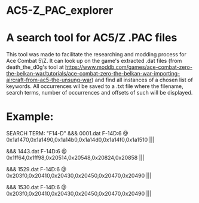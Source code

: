 # AC5-Z_PAC_explorer
 # A search tool for AC5/Z .PAC files
 
 This tool was made to facilitate the researching and modding process for Ace Combat 5\Z. It can look up on the game's extracted .dat files (from death_the_d0g's tool at https://www.moddb.com/games/ace-combat-zero-the-belkan-war/tutorials/ace-combat-zero-the-belkan-war-importing-aircraft-from-ac5-the-unsung-war) and find all instances of a chosen list of keywords. All occurrences wil be saved to a .txt file where the filename, search terms, number of occurrences and offsets of such will be displayed.
 
 # Example:

SEARCH TERM: "F14-D"
&&&
0001.dat
F-14D:6 @ 0x1a1470,0x1a1490,0x1a14b0,0x1a14d0,0x1a14f0,0x1a1510
|||

&&&
1443.dat
F-14D:6 @ 0x1ff64,0x1ff98,0x20514,0x20548,0x20824,0x20858
|||

&&&
1529.dat
F-14D:6 @ 0x203f0,0x20410,0x20430,0x20450,0x20470,0x20490
|||

&&&
1530.dat
F-14D:6 @ 0x203f0,0x20410,0x20430,0x20450,0x20470,0x20490
|||
